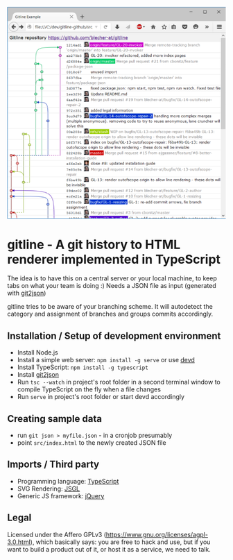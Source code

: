 ![gitline sample](https://github.com/blecher-at/gitline/blob/master/doc/gitline.png)

gitline - A git history to HTML renderer implemented in TypeScript
===========

The idea is to have this on a central server or your local machine, to keep tabs on what your team is doing :)
Needs a JSON file as input (generated with [git2json](https://github.com/blecher-at/git2json))

gitline tries to be aware of your branching scheme. It will autodetect the category and assignment of branches and groups commits accordingly.

Installation / Setup of development environment
------------------
- Install Node.js
- Install a simple web server: `npm install -g serve` or use [devd](https://github.com/cortesi/devd)
- Install TypeScript: `npm install -g typescript`
- Install [git2json](https://github.com/blecher-at/git2json)
- Run `tsc --watch` in project's root folder in a second terminal window to compile TypeScript on the fly when a file changes
- Run `serve` in project's root folder or start devd accordingly

Creating sample data
------------------
- run `git json > myfile.json` - in a cronjob presumably
- point `src/index.html` to the newly created JSON file

Imports / Third party
------------------
- Programming language: [TypeScript](http://www.typescriptlang.org/)
- SVG Rendering: [JSGL](http://www.jsgl.org/)  
- Generic JS framework: [jQuery](https://jquery.org/)

Legal
-----
Licensed under the Affero GPLv3 (https://www.gnu.org/licenses/agpl-3.0.html), which basically says: you are free to hack and use, but if you want to build a product out of it, or host it as a service, we need to talk.
